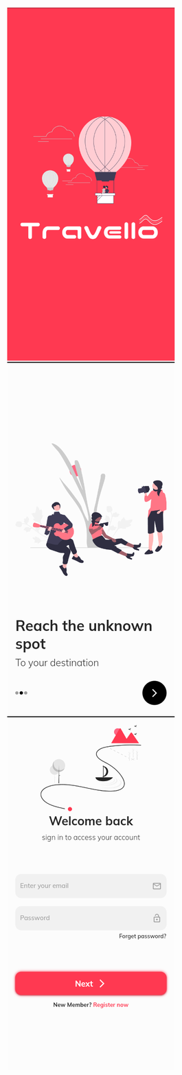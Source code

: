 

![Screenshot 1](screenshots/screenshot1.png)
![Screenshot 2](screenshots/screenshot2.png)
![Screenshot 3](screenshots/screenshot3.png)




